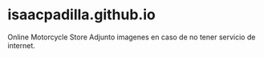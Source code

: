 # isaacpadilla.github.io
Online Motorcycle Store
Adjunto imagenes en caso de no tener servicio de internet.
